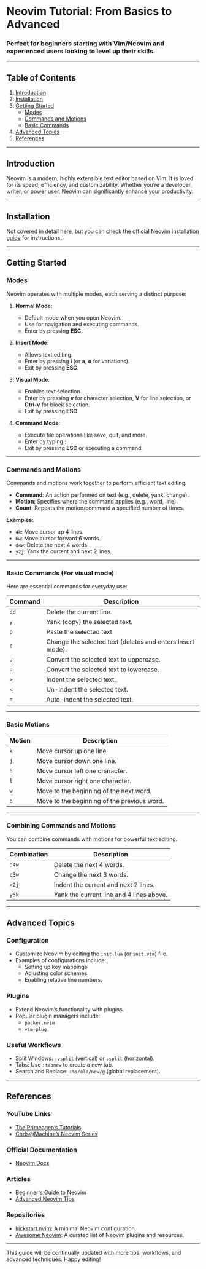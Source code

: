 # Neovim Tutorial: From Basics to Advanced

### Perfect for beginners starting with Vim/Neovim and experienced users looking to level up their skills.

---

## Table of Contents
1. [Introduction](#introduction)
2. [Installation](#installation)
3. [Getting Started](#getting-started)
    - [Modes](#modes)
    - [Commands and Motions](#commands-and-motions)
    - [Basic Commands](#basic-commands)
4. [Advanced Topics](#advanced-topics)
5. [References](#references)

---

## Introduction
Neovim is a modern, highly extensible text editor based on Vim. It is loved for its speed, efficiency, and customizability. Whether you’re a developer, writer, or power user, Neovim can significantly enhance your productivity.

---

## Installation
Not covered in detail here, but you can check the [official Neovim installation guide](https://neovim.io/doc/user/) for instructions.

---

## Getting Started

### Modes
Neovim operates with multiple modes, each serving a distinct purpose:

1. **Normal Mode**:
    - Default mode when you open Neovim.
    - Use for navigation and executing commands.
    - Enter by pressing **ESC**.

2. **Insert Mode**:
    - Allows text editing.
    - Enter by pressing **i** (or **a**, **o** for variations).
    - Exit by pressing **ESC**.

3. **Visual Mode**:
    - Enables text selection.
    - Enter by pressing **v** for character selection, **V** for line selection, or **Ctrl-v** for block selection.
    - Exit by pressing **ESC**.

4. **Command Mode**:
    - Execute file operations like save, quit, and more.
    - Enter by typing **:**.
    - Exit by pressing **ESC** or executing a command.

---

### Commands and Motions
Commands and motions work together to perform efficient text editing.

- **Command**: An action performed on text (e.g., delete, yank, change).
- **Motion**: Specifies where the command applies (e.g., word, line).
- **Count**: Repeats the motion/command a specified number of times.

**Examples:**
- `4k`: Move cursor up 4 lines.
- `6w`: Move cursor forward 6 words.
- `d4w`: Delete the next 4 words.
- `y2j`: Yank the current and next 2 lines.

---

### Basic Commands (For visual mode)
Here are essential commands for everyday use:

| Command       | Description                                                      |
|---------------|------------------------------------------------------------------|
| `dd`          | Delete the current line.                                         |
| `y`           | Yank (copy) the selected text.                                   |
| `p`           | Paste the selected text                                          |
| `c`           | Change the selected text (deletes and enters Insert mode).       |
| `U`           | Convert the selected text to uppercase.                          |
| `u`           | Convert the selected text to lowercase.                          |
| `>`           | Indent the selected text.                                        |
| `<`           | Un-indent the selected text.                                     |
| `=`           | Auto-indent the selected text.                                   |

---

### Basic Motions
| Motion        | Description                                                      |
|---------------|------------------------------------------------------------------|
| `k`           | Move cursor up one line.                                         |
| `j`           | Move cursor down one line.                                       |
| `h`           | Move cursor left one character.                                  |
| `l`           | Move cursor right one character.                                 |
| `w`           | Move to the beginning of the next word.                          |
| `b`           | Move to the beginning of the previous word.                      |

---

### Combining Commands and Motions
You can combine commands with motions for powerful text editing.

| Combination   | Description                                                      |
|---------------|------------------------------------------------------------------|
| `d4w`         | Delete the next 4 words.                                         |
| `c3w`         | Change the next 3 words.                                         |
| `>2j`         | Indent the current and next 2 lines.                             |
| `y5k`         | Yank the current line and 4 lines above.                         |

---

## Advanced Topics

### Configuration
- Customize Neovim by editing the `init.lua` (or `init.vim`) file.
- Examples of configurations include:
    - Setting up key mappings.
    - Adjusting color schemes.
    - Enabling relative line numbers.

### Plugins
- Extend Neovim’s functionality with plugins.
- Popular plugin managers include:
    - `packer.nvim`
    - `vim-plug`

### Useful Workflows
- Split Windows: `:vsplit` (vertical) or `:split` (horizontal).
- Tabs: Use `:tabnew` to create a new tab.
- Search and Replace: `:%s/old/new/g` (global replacement).

---

## References
### YouTube Links
- [The Primeagen’s Tutorials](https://www.youtube.com/user/ThePrimeagen)
- [Chris@Machine’s Neovim Series](https://www.youtube.com/c/ChrisAtMachine)

### Official Documentation
- [Neovim Docs](https://neovim.io/doc/user/)

### Articles
- [Beginner's Guide to Neovim](https://neovim.io/learn/)
- [Advanced Neovim Tips](https://neovim.io/tips/)

### Repositories
- [kickstart.nvim](https://github.com/nvim-lua/kickstart.nvim): A minimal Neovim configuration.
- [Awesome Neovim](https://github.com/rockerBOO/awesome-neovim): A curated list of Neovim plugins and resources.

---

This guide will be continually updated with more tips, workflows, and advanced techniques. Happy editing!







